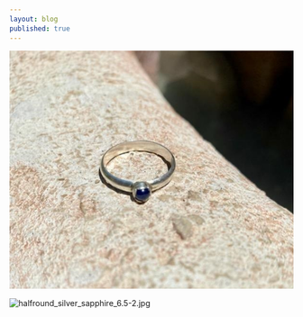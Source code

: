 ```yaml
---
layout: blog
published: true
---
```


![halfround_silver_sapphire_6.5.jpg](/images/jewelry/rings/halfround_silver_sapphire_6.5.jpg)
<!--more-->
![halfround_silver_sapphire_6.5-2.jpg]({{site.baseurl}}/images/jewelry/rings/halfround_silver_sapphire_6.5-2.jpg)

